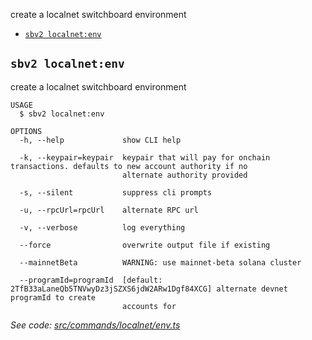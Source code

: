 
create a localnet switchboard environment

* [`sbv2 localnet:env`](#sbv2-localnetenv)

## `sbv2 localnet:env`

create a localnet switchboard environment

```
USAGE
  $ sbv2 localnet:env

OPTIONS
  -h, --help             show CLI help

  -k, --keypair=keypair  keypair that will pay for onchain transactions. defaults to new account authority if no
                         alternate authority provided

  -s, --silent           suppress cli prompts

  -u, --rpcUrl=rpcUrl    alternate RPC url

  -v, --verbose          log everything

  --force                overwrite output file if existing

  --mainnetBeta          WARNING: use mainnet-beta solana cluster

  --programId=programId  [default: 2TfB33aLaneQb5TNVwyDz3jSZXS6jdW2ARw1Dgf84XCG] alternate devnet programId to create
                         accounts for
```

_See code: [src/commands/localnet/env.ts](https://github.com/switchboard-xyz/switchboard-v2/tree/main/cli/src/commands/localnet/env.ts)_
